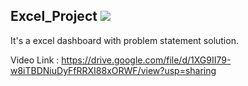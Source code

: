 ## Excel_Project  ![](https://images.app.goo.gl/uJxeKZWgTYR5C6M88)

It's a excel dashboard with problem statement solution. 

Video Link  : https://drive.google.com/file/d/1XG9II79-w8iTBDNiuDyFfRRXI88xORWF/view?usp=sharing
